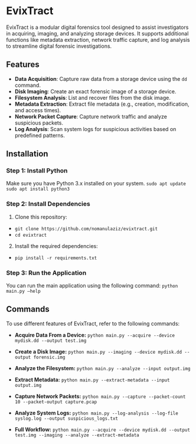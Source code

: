 # EvixTract

EvixTract is a modular digital forensics tool designed to assist investigators in acquiring, imaging, and analyzing storage devices. It supports additional functions like metadata extraction, network traffic capture, and log analysis to streamline digital forensic investigations.

## Features
- **Data Acquisition**: Capture raw data from a storage device using the `dd` command.
- **Disk Imaging**: Create an exact forensic image of a storage device.
- **Filesystem Analysis**: List and recover files from the disk image.
- **Metadata Extraction**: Extract file metadata (e.g., creation, modification, and access times).
- **Network Packet Capture**: Capture network traffic and analyze suspicious packets.
- **Log Analysis**: Scan system logs for suspicious activities based on predefined patterns.

## Installation

### Step 1: Install Python
Make sure you have Python 3.x installed on your system.
`sudo apt update`
`sudo apt install python3`

### Step 2: Install Dependencies
1.	Clone this repository:
  - `git clone https://github.com/nomanulaziz/evixtract.git`
  - `cd evixtract`
2.	Install the required dependencies:
  - `pip install -r requirements.txt`

### Step 3: Run the Application
You can run the main application using the following command:
`python main.py –help`


## Commands
To use different features of EvixTract, refer to the following commands:
-	**Acquire Data From a Device:**
  `python main.py --acquire --device mydisk.dd --output test.img`
-	**Create a Disk Image:**
  `python main.py --imaging --device mydisk.dd --output forensic.img`

-	**Analyze the Filesystem:**
  `python main.py --analyze --input output.img`

-	**Extract Metadata:**
  `python main.py --extract-metadata --input output.img`

-	**Capture Network Packets:**
  `python main.py --capture --packet-count 10 --packet-output capture.pcap`

-	**Analyze System Logs:**
  `python main.py --log-analysis --log-file syslog.log --output suspicious_logs.txt`

-	**Full Workflow:**
  `python main.py --acquire --device mydisk.dd --output test.img --imaging --analyze --extract-metadata`
